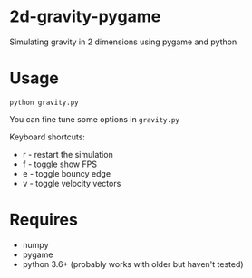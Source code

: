 # 2d-gravity-pygame

Simulating gravity in 2 dimensions using pygame and python

# Usage

```
python gravity.py
```

You can fine tune some options in `gravity.py`

Keyboard shortcuts:
- r - restart the simulation
- f - toggle show FPS
- e - toggle bouncy edge
- v - toggle velocity vectors

# Requires
- numpy
- pygame
- python 3.6+ (probably works with older but haven't tested)